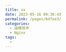 ```yaml
---
title: xx
date: 2023-05-16 09:36:43
permalink: /pages/64fee3/
categories:
  - 运维技术
  - Nginx
tags:
  - 
---
```


